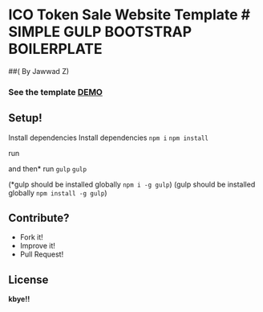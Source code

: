 #  ICO Token Sale Website Template	#  SIMPLE GULP BOOTSTRAP BOILERPLATE
##( By Jawwad Z)


 ### See the template [DEMO](https://jawwadzafar.github.io/ico-website-template/)	

 ## Setup!	
Install dependencies	Install dependencies
`npm i`	`npm install`

 run


 and then* run `gulp`	`gulp`


 (*gulp should be installed globally `npm i -g gulp`)	(gulp should be installed globally `npm install -g gulp`)


 ## Contribute?	
* Fork it!	
* Improve it!	
* Pull Request!	


 License
----


 **kbye!!**